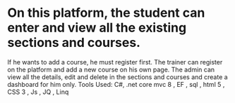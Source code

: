 #  On this platform, the student can enter and view all the existing sections and courses.  
If he wants to add a course, he must register first. The trainer can register on the platform and add a new course 
on his own page. The admin can view all the details, edit and delete in the sections and courses and create a 
dashboard for him only. 
Tools Used: C#, .net core mvc 8 , EF , sql , html 5 , CSS 3 , Js , JQ , Linq
